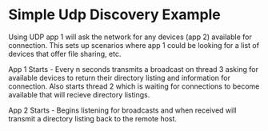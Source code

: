 # Simple Udp Discovery Example
Using UDP app 1 will ask the network for any devices (app 2) available for connection. This sets up scenarios where app 1 could be looking for a list of devices that offer file sharing, etc. 

App 1 Starts - Every n seconds transmits a broadcast on thread 3 asking for available devices to return their directory listing and information for connection. Also starts thread 2 which is waiting for connections to become available that will recieve directory listings.

App 2 Starts - Begins listening for broadcasts and when received will transmit a directory listing back to the remote host.
